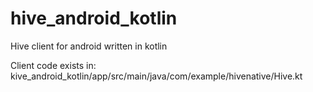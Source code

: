 # hive_android_kotlin
Hive client for android written in kotlin

Client code exists in: kive_android_kotlin/app/src/main/java/com/example/hivenative/Hive.kt

